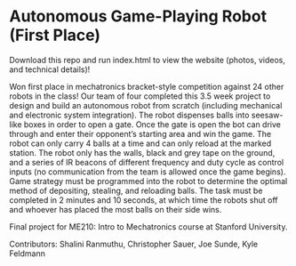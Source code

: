 # Autonomous Game-Playing Robot (First Place)

Download this repo and run index.html to view the website (photos, videos, and technical details)!

Won first place in mechatronics bracket-style competition against 24 other robots in the class! Our team of four completed this 3.5 week project to design and build an autonomous robot from scratch (including mechanical and electronic system integration). The robot dispenses balls into seesaw-like boxes in order to open a gate. Once the gate is open the bot can drive through and enter their opponent’s starting area and win the game. The robot can only carry 4 balls at a time and can only reload at the marked station. The robot only has the walls, black and grey tape on the ground, and a series of IR beacons of different frequency and duty cycle as control inputs (no communication from the team is allowed once the game begins). Game strategy must be programmed into the robot to determine the optimal method of depositing, stealing, and reloading balls. The task must be completed in 2 minutes and 10 seconds, at which time the robots shut off and whoever has placed the most balls on their side wins.

Final project for ME210: Intro to Mechatronics course at Stanford University.

Contributors: Shalini Ranmuthu, Christopher Sauer, Joe Sunde, Kyle Feldmann
